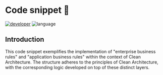 # Code snippet 🚀
[![developer](https://img.shields.io/badge/Dev-jordiarellano1996-green?style)](https://github.com/jordiarellano1996)
![language](https://img.shields.io/badge/language-python-blue?style)

## Introduction
This code snippet exemplifies the implementation of "enterprise business rules" and "application business rules" within the context of Clean Architecture. The structure adheres to the principles of Clean Architecture, with the corresponding logic developed on top of these distinct layers.